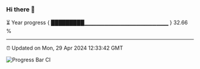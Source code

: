 ### Hi there 👋

⏳ Year progress { █████████▁▁▁▁▁▁▁▁▁▁▁▁▁▁▁▁▁▁▁▁▁ } 32.66 %

---

⏰ Updated on Mon, 29 Apr 2024 12:33:42 GMT

![Progress Bar CI](https://github.com/ZhaoGui/ZhaoGui/workflows/Progress%20Bar%20CI/badge.svg)
